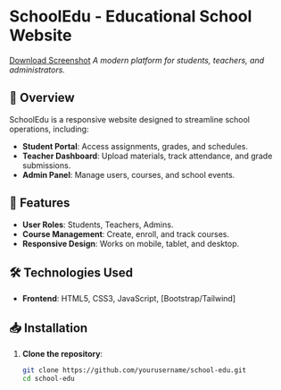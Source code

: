 # SchoolEdu - Educational School Website

[Download Screenshot](https://github.com/yourusername/repo/raw/main/Screenshot%20(55).png)
*A modern platform for students, teachers, and administrators.*

## 📌 Overview
SchoolEdu is a responsive website designed to streamline school operations, including:
- **Student Portal**: Access assignments, grades, and schedules.
- **Teacher Dashboard**: Upload materials, track attendance, and grade submissions.
- **Admin Panel**: Manage users, courses, and school events.

## 🚀 Features
- **User Roles**: Students, Teachers, Admins.
- **Course Management**: Create, enroll, and track courses.
- **Responsive Design**: Works on mobile, tablet, and desktop.

## 🛠️ Technologies Used
- **Frontend**: HTML5, CSS3, JavaScript, [Bootstrap/Tailwind]

## 📥 Installation
1. **Clone the repository**:
   ```bash
   git clone https://github.com/yourusername/school-edu.git
   cd school-edu
